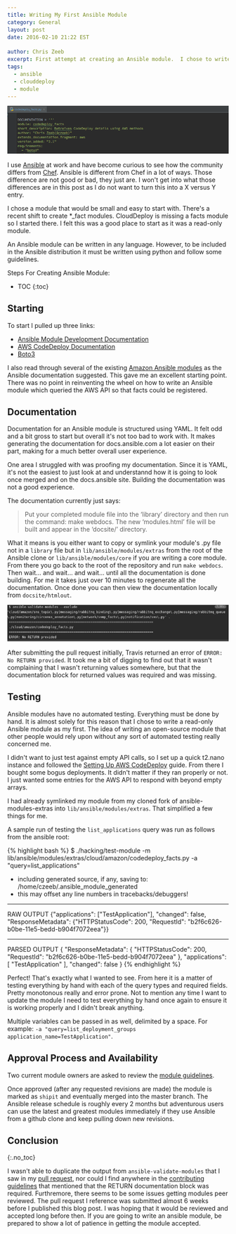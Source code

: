 ```yaml
---
title: Writing My First Ansible Module
category: General
layout: post
date: 2016-02-10 21:22 EST

author: Chris Zeeb
excerpt: First attempt at creating an Ansible module.  I chose to write it for providing facts from the AWS CloudDeploy API.
tags:
  - ansible
  - clouddeploy
  - module
---
```


![Header](/assets/my-first-ansible-module/header.png)

I use [Ansible] at work and have become curious to see how the community differs from [Chef].  Ansible is different from Chef in a lot of ways.  Those difference are not good or bad, they just are.  I won't get into what those differences are in this post as I do not want to turn this into a X versus Y entry.

I chose a module that would be small and easy to start with.  There's a recent shift to create *_fact modules.  CloudDeploy is missing a facts module so I started there.  I felt this was a good place to start as it was a read-only module.

An Ansible module can be written in any language. However, to be included in the Ansible distribution it must be written using python and follow some guidelines.

Steps For Creating Ansible Module:

* TOC
{:toc}

## Starting

To start I pulled up three links:

* [Ansible Module Development Documentation](http://docs.ansible.com/ansible/developing_modules.html)
* [AWS CodeDeploy Documentation](http://docs.aws.amazon.com/codedeploy/latest/APIReference/API_Operations.html)
* [Boto3](https://boto3.readthedocs.org/en/latest/)

I also read through several of the existing [Amazon Ansible modules](https://github.com/ansible/ansible-modules-extras/tree/devel/cloud/amazon) as the Ansible documentation suggested.  This gave me an excellent starting point.  There was no point in reinventing the wheel on how to write an Ansible module which queried the AWS API so that facts could be registered.

## Documentation

Documentation for an Ansible module is structured using YAML.  It felt odd and a bit gross to start but overall it's not too bad to work with.  It makes generating the documentation for docs.ansible.com a lot easier on their part, making for a much better overall user experience.

One area I struggled with was proofing my documentation.  Since it is YAML, it's not the easiest to just look at and understannd how it is going to look once merged and on the docs.ansible site.  Building the documentation was not a good experience.

The documentation currently just says:

> Put your completed module file into the ‘library’ directory and then run the command: make webdocs. The new ‘modules.html’ file will be built and appear in the ‘docsite/’ directory.

What it means is you either want to copy or symlink your module's .py file not in a `library` file but in `lib/ansible/modules/extras` from the root of the Ansible clone or `lib/ansible/modules/core` if you are writing a core module.  From there you go back to the root of the repository and run `make webdocs`.  Then wait... and wait... and wait... until all the documentation is done building.   For me it takes just over 10 minutes to regenerate all the documentation.  Once done you can then view the documentation locally from `docsite/htmlout`.

![Travis](/assets/my-first-ansible-module/travis.png)

After submitting the pull request initially, Travis returned an error of `ERROR: No RETURN provided`.  It took me a bit of digging to find out that it wasn't complaining that I wasn't returning values somewhere, but that the documentation block for returned values was required and was missing.

## Testing

Ansible modules have no automated testing. Everything must be done by hand.  It is almost solely for this reason that I chose to write a read-only Ansible module as my first.  The idea of writing an open-source module that other people would rely upon without any sort of automated testing really concerned me.

I didn't want to just test against empty API calls, so I set up a quick t2.nano instance and followed the [Setting Up AWS CodeDeploy](http://docs.aws.amazon.com/codedeploy/latest/userguide/getting-started-setup.html) guide. From there I bought some bogus deployments.  It didn't matter if they ran properly or not.  I just wanted some entries for the AWS API to respond with beyond empty arrays.

I had already symlinked my module from my cloned fork of ansible-modules-extras into `lib/ansible/modules/extras`.  That simplified a few things for me.

A sample run of testing the `list_applications` query was run as follows from the ansible root:

{% highlight bash %}
$ ./hacking/test-module -m lib/ansible/modules/extras/cloud/amazon/codedeploy_facts.py -a "query=list_applications"
* including generated source, if any, saving to: /home/czeeb/.ansible_module_generated
* this may offset any line numbers in tracebacks/debuggers!
***********************************
RAW OUTPUT
{"applications": ["TestApplication"], "changed": false, "ResponseMetadata": {"HTTPStatusCode": 200, "RequestId": "b2f6c626-b0be-11e5-bedd-b904f7072eea"}}


***********************************
PARSED OUTPUT
{
    "ResponseMetadata": {
        "HTTPStatusCode": 200, 
        "RequestId": "b2f6c626-b0be-11e5-bedd-b904f7072eea"
    }, 
    "applications": [
        "TestApplication"
    ], 
    "changed": false
}
{% endhighlight %}

Perfect! That's exactly what I wanted to see.  From here it is a matter of testing everything by hand with each of the query types and required fields.  Pretty monotonous really and error prone.  Not to mention any time I want to update the module I need to test everything by hand once again to ensure it is working properly and I didn't break anything.

Multiple variables can be passed in as well, delimited by a space. For example: `-a "query=list_deployment_groups application_name=TestApplication"`.


## Approval Process and Availability

Two current module owners are asked to review the [module guidelines](http://docs.ansible.com/ansible/developing_modules.html#module-checklist).

Once approved (after any requested revisions are made) the module is marked as `shipit` and eventually merged into the master branch.  The Ansible release schedule is roughly every 2 months but adventurous users can use the latest and greatest modules immediately if they use Ansible from a github clone and keep pulling down new revisions.

## Conclusion
{:.no_toc}

I wasn't able to duplicate the output from `ansible-validate-modules` that I saw in my [pull request](https://github.com/ansible/ansible-modules-extras/pull/1445), nor could I find anywhere in the [contributing guidelines](https://github.com/ansible/ansible-modules-extras/blob/devel/CONTRIBUTING.md) that mentioned that the RETURN documentation block was required.  Furthremore, there seems to be some issues getting modules peer reviewed.  The pull request I reference was submitted almost 6 weeks before I published this blog post.  I was hoping that it would be reviewed and accepted long before then.  If you are going to write an ansible module, be prepared to show a lot of patience in getting the module accepted.

[ansible]: http://www.ansible.com
[chef]: https://www.chef.io